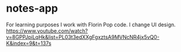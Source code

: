 # notes-app
For learning purposes I work with Florin Pop code. I change UI design.
https://www.youtube.com/watch?v=8GPPJpiLqHk&list=PL03t3edXXgFgxztsA9MVNcNR4jx5vQ0-K&index=9&t=137s
